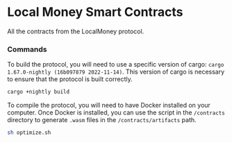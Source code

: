 # Local Money Smart Contracts
All the contracts from the LocalMoney protocol.

### Commands

To build the protocol, you will need to use a specific version of cargo: `cargo 1.67.0-nightly (16b097879 2022-11-14)`. This version of cargo is necessary to ensure that the protocol is built correctly.
```bash
cargo +nightly build
```

To compile the protocol, you will need to have Docker installed on your computer. Once Docker is installed, you can use the script in the `/contracts` directory to generate `.wasm` files in the `/contracts/artifacts` path.
```bash
sh optimize.sh
```

